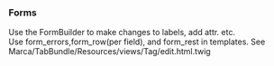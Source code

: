 ### Forms
Use the FormBuilder to make changes to labels, add attr. etc.  
Use form_errors,form_row(per field), and form_rest in templates.
See Marca/TabBundle/Resources/views/Tag/edit.html.twig